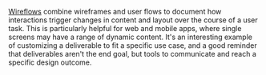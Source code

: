[Wireflows](https://www.nngroup.com/articles/wireflows/) combine wireframes and user flows to document how interactions trigger changes in content and layout over the course of a user task. This is particularly helpful for web and mobile apps, where single screens may have a range of dynamic content. It's an interesting example of customizing a deliverable to fit a specific use case, and a good reminder that deliverables aren't the end goal, but tools to communicate and reach a specific design outcome.
